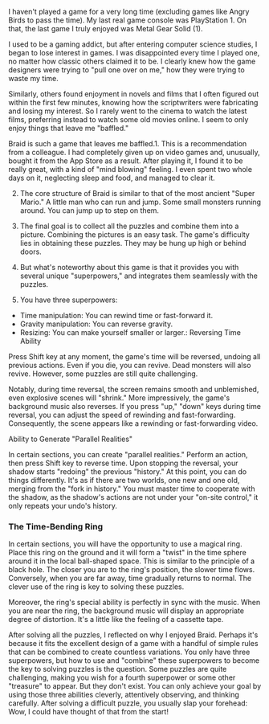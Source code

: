  I haven't played a game for a very long time (excluding games like Angry Birds to pass the time). My last real game console was PlayStation 1. On that, the last game I truly enjoyed was Metal Gear Solid (1).

I used to be a gaming addict, but after entering computer science studies, I began to lose interest in games. I was disappointed every time I played one, no matter how classic others claimed it to be. I clearly knew how the game designers were trying to "pull one over on me," how they were trying to waste my time.

Similarly, others found enjoyment in novels and films that I often figured out within the first few minutes, knowing how the scriptwriters were fabricating and losing my interest. So I rarely went to the cinema to watch the latest films, preferring instead to watch some old movies online. I seem to only enjoy things that leave me "baffled."

Braid is such a game that leaves me baffled.1. This is a recommendation from a colleague. I had completely given up on video games and, unusually, bought it from the App Store as a result. After playing it, I found it to be really great, with a kind of "mind blowing" feeling. I even spent two whole days on it, neglecting sleep and food, and managed to clear it.

2. The core structure of Braid is similar to that of the most ancient "Super Mario." A little man who can run and jump. Some small monsters running around. You can jump up to step on them.

3. The final goal is to collect all the puzzles and combine them into a picture. Combining the pictures is an easy task. The game's difficulty lies in obtaining these puzzles. They may be hung up high or behind doors.

4. But what's noteworthy about this game is that it provides you with several unique "superpowers," and integrates them seamlessly with the puzzles.

5. You have three superpowers:
- Time manipulation: You can rewind time or fast-forward it.
- Gravity manipulation: You can reverse gravity.
- Resizing: You can make yourself smaller or larger.: Reversing Time Ability

Press Shift key at any moment, the game's time will be reversed, undoing all previous actions. Even if you die, you can revive. Dead monsters will also revive. However, some puzzles are still quite challenging.

Notably, during time reversal, the screen remains smooth and unblemished, even explosive scenes will "shrink." More impressively, the game's background music also reverses. If you press "up," "down" keys during time reversal, you can adjust the speed of rewinding and fast-forwarding. Consequently, the scene appears like a rewinding or fast-forwarding video.

Ability to Generate "Parallel Realities"

In certain sections, you can create "parallel realities." Perform an action, then press Shift key to reverse time. Upon stopping the reversal, your shadow starts "redoing" the previous "history." At this point, you can do things differently. It's as if there are two worlds, one new and one old, merging from the "fork in history." You must master time to cooperate with the shadow, as the shadow's actions are not under your "on-site control," it only repeats your undo's history.

### The Time-Bending Ring

In certain sections, you will have the opportunity to use a magical ring. Place this ring on the ground and it will form a "twist" in the time sphere around it in the local ball-shaped space. This is similar to the principle of a black hole. The closer you are to the ring's position, the slower time flows. Conversely, when you are far away, time gradually returns to normal. The clever use of the ring is key to solving these puzzles.

Moreover, the ring's special ability is perfectly in sync with the music. When you are near the ring, the background music will display an appropriate degree of distortion. It's a little like the feeling of a cassette tape.

After solving all the puzzles, I reflected on why I enjoyed Braid. Perhaps it's because it fits the excellent design of a game with a handful of simple rules that can be combined to create countless variations. You only have three superpowers, but how to use and "combine" these superpowers to become the key to solving puzzles is the question. Some puzzles are quite challenging, making you wish for a fourth superpower or some other "treasure" to appear. But they don't exist. You can only achieve your goal by using those three abilities cleverly, attentively observing, and thinking carefully. After solving a difficult puzzle, you usually slap your forehead: Wow, I could have thought of that from the start!